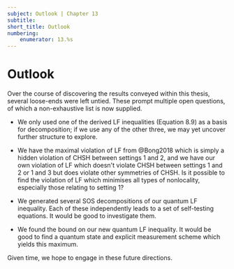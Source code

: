 ```yaml
---
subject: Outlook | Chapter 13
subtitle:
short_title: Outlook 
numbering: 
    enumerator: 13.%s
---
```


# Outlook 

Over the course of discovering the results conveyed within this thesis, several loose-ends were left untied. These prompt multiple open questions, of which a non-exhaustive list is now supplied.

- We only used one of the derived LF inequalities (Equation 8.9) as a basis for decomposition; if we use any of the other three, we may yet uncover further structure to explore.

- We have the maximal violation of LF from @Bong2018 which is simply a hidden violation of CHSH between settings $1$ and $2$, and we have our own violation of LF which doesn't violate CHSH between settings $1$ and $2$ or $1$ and $3$ but does violate other symmetries of CHSH. Is it possible to find the violation of LF which minimises all types of nonlocality, especially those relating to setting $1$? 

- We generated several SOS decompositions of our quantum LF inequality. Each of these independently leads to a set of self-testing equations. It would be good to investigate them.

- We found the bound on our new quantum LF inequality. It would be good to find a quantum state and explicit measurement scheme which yields this maximum.

Given time, we hope to engage in these future directions.